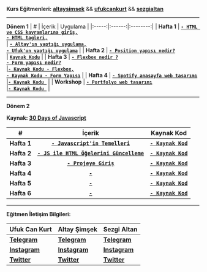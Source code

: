    

**Kurs Eğitmenleri:** [**altaysimsek**](https://github.com/altaysimsek) && [**ufukcankurt**](https://github.com/ufukcankurt) && [**sezgialtan**](https://github.com/Szqii)


---

  
**Dönem 1**
| # | İçerik | Uygulama |
|:-----:|:------:|:--------:|
| **Hafta 1** | [**`- HTML ve CSS kavramlarına giriş,`**<br>**`- HTML tagleri,`**<br>](_data/_documents/week_1/README.md) | **[`- Altay'ın yaptığı uygulama,`](https://codepen.io/asimsek/pen/mdMPGJg)**<br>**[`- Ufuk'un yaptığı uygulama`](https://codepen.io/ufukcankurt/pen/yLoVEYM?editors=1100)** |
| **Hafta 2** | [**`- Position yapısı nedir?`**<br>](_data/_documents/week_2/README.md) | [**`Kaynak Kodu`**](_data/_examples/week_2/) |
| **Hafta 3** | **[`- Flexbox nedir ?`<br>`- Form yapısı nedir?`<br>](_data/_documents/week_3/README.md)** |[**`- Kaynak Kodu - Flexbox,`**](_data/_examples/week_3/Flex) **<br>** [**`- Kaynak Kodu - Form Yapısı`**](_data/_examples/week_3/Form) |
| **Hafta 4** | **[`- Spotify anasayfa web tasarımı`<br>](_data/_documents/week_4/README.md)** |[**`- Kaynak Kodu `**](_data/_examples/week_4) |
| **Workshop** | **[`- Portfolyo web tasarımı`<br>](_data/_documents/workshop/README.md)** |[**`- Kaynak Kodu `**](_data/_examples/workshop) |


---
**Dönem 2**

**Kaynak: [30 Days of Javascript](https://github.com/Asabeneh/30-Days-Of-JavaScript)**

| # | İçerik | Kaynak Kod |
|:-----:|:------:|:--------:|
| **Hafta 1** | [**`- Javascript'in Temelleri`**]() | [**`- Kaynak Kod`**]()|
| **Hafta 2** | [**`- JS ile HTML Öğelerini Güncelleme`**]() | [**`- Kaynak Kod`**]() |
| **Hafta 3** | **[`- Projeye Giriş`]()** | [**`- Kaynak Kod`**]() |
| **Hafta 4** | **[`-`]()** | [**`- Kaynak Kod`**]() |
| **Hafta 5** | **[`-`]()** | [**`- Kaynak Kod`**]() |
| **Hafta 6** | **[`-`]()** | [**`- Kaynak Kod`**]() |

---
**Eğitmen İletişim Bilgileri:**

| **Ufuk Can Kurt** | **Altay Şimşek**  |  **Sezgi Altan**|
|--|--|--|
| [**Telegram**](https://t.me/ufukcankurt/) | [**Telegram**](https://t.me/altitans/) | [**Telegram**](https://t.me/devsezgi/) |
| [**Instagram**](https://www.instagram.com/ufukcankurt_/)| [**Instagram**](https://www.instagram.com/altay.simsekk/) | [**Instagram**](https://www.instagram.com/sezgi.dev/) |
| [**Twitter**](https://twitter.com/ufukcankurt_/) | [**Twitter**](https://twitter.com/altitans/) | [**Twitter**](https://twitter.com/altitans/) |